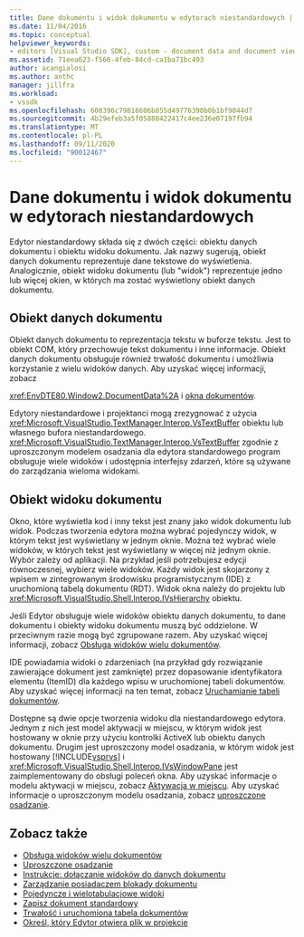 ```yaml
---
title: Dane dokumentu i widok dokumentu w edytorach niestandardowych | Microsoft Docs
ms.date: 11/04/2016
ms.topic: conceptual
helpviewer_keywords:
- editors [Visual Studio SDK], custom - document data and document view
ms.assetid: 71eea623-f566-4feb-84cd-ca1ba71bc493
author: acangialosi
ms.author: anthc
manager: jillfra
ms.workload:
- vssdk
ms.openlocfilehash: 608396c79816606b855d49776390b0b1bf9044d7
ms.sourcegitcommit: 4b29efeb3a5f05888422417c4ee236e07197fb94
ms.translationtype: MT
ms.contentlocale: pl-PL
ms.lasthandoff: 09/11/2020
ms.locfileid: "90012467"
---
```

# <a name="document-data-and-document-view-in-custom-editors"></a>Dane dokumentu i widok dokumentu w edytorach niestandardowych
Edytor niestandardowy składa się z dwóch części: obiektu danych dokumentu i obiektu widoku dokumentu. Jak nazwy sugerują, obiekt danych dokumentu reprezentuje dane tekstowe do wyświetlenia. Analogicznie, obiekt widoku dokumentu (lub "widok") reprezentuje jedno lub więcej okien, w których ma zostać wyświetlony obiekt danych dokumentu.

## <a name="document-data-object"></a>Obiekt danych dokumentu
 Obiekt danych dokumentu to reprezentacja tekstu w buforze tekstu. Jest to obiekt COM, który przechowuje tekst dokumentu i inne informacje. Obiekt danych dokumentu obsługuje również trwałość dokumentu i umożliwia korzystanie z wielu widoków danych. Aby uzyskać więcej informacji, zobacz

 <xref:EnvDTE80.Window2.DocumentData%2A> i [okna dokumentów](../extensibility/internals/document-windows.md).

 Edytory niestandardowe i projektanci mogą zrezygnować z użycia <xref:Microsoft.VisualStudio.TextManager.Interop.VsTextBuffer> obiektu lub własnego bufora niestandardowego. <xref:Microsoft.VisualStudio.TextManager.Interop.VsTextBuffer> zgodnie z uproszczonym modelem osadzania dla edytora standardowego program obsługuje wiele widoków i udostępnia interfejsy zdarzeń, które są używane do zarządzania wieloma widokami.

## <a name="document-view-object"></a>Obiekt widoku dokumentu
 Okno, które wyświetla kod i inny tekst jest znany jako widok dokumentu lub widok. Podczas tworzenia edytora można wybrać pojedynczy widok, w którym tekst jest wyświetlany w jednym oknie. Można też wybrać wiele widoków, w których tekst jest wyświetlany w więcej niż jednym oknie. Wybór zależy od aplikacji. Na przykład jeśli potrzebujesz edycji równoczesnej, wybierz wiele widoków. Każdy widok jest skojarzony z wpisem w zintegrowanym środowisku programistycznym (IDE) z uruchomioną tabelą dokumentu (RDT). Widok okna należy do projektu lub <xref:Microsoft.VisualStudio.Shell.Interop.IVsHierarchy> obiektu.

 Jeśli Edytor obsługuje wiele widoków obiektu danych dokumentu, to dane dokumentu i obiekty widoku dokumentu muszą być oddzielone. W przeciwnym razie mogą być zgrupowane razem. Aby uzyskać więcej informacji, zobacz [Obsługa widoków wielu dokumentów](../extensibility/supporting-multiple-document-views.md).

 IDE powiadamia widoki o zdarzeniach (na przykład gdy rozwiązanie zawierające dokument jest zamknięte) przez dopasowanie identyfikatora elementu (ItemID) dla każdego wpisu w uruchomionej tabeli dokumentów. Aby uzyskać więcej informacji na ten temat, zobacz [Uruchamianie tabeli dokumentów](../extensibility/internals/running-document-table.md).

 Dostępne są dwie opcje tworzenia widoku dla niestandardowego edytora. Jednym z nich jest model aktywacji w miejscu, w którym widok jest hostowany w oknie przy użyciu kontrolki ActiveX lub obiektu danych dokumentu. Drugim jest uproszczony model osadzania, w którym widok jest hostowany [!INCLUDE[vsprvs](../code-quality/includes/vsprvs_md.md)] i <xref:Microsoft.VisualStudio.Shell.Interop.IVsWindowPane> jest zaimplementowany do obsługi poleceń okna. Aby uzyskać informacje o modelu aktywacji w miejscu, zobacz [Aktywacja w miejscu](../vs-2015/misc/in-place-activation.md?view=vs-2015). Aby uzyskać informacje o uproszczonym modelu osadzania, zobacz [uproszczone osadzanie](../extensibility/simplified-embedding.md).

## <a name="see-also"></a>Zobacz także

- [Obsługa widoków wielu dokumentów](../extensibility/supporting-multiple-document-views.md)
- [Uproszczone osadzanie](../extensibility/simplified-embedding.md)
- [Instrukcje: dołączanie widoków do danych dokumentu](../extensibility/how-to-attach-views-to-document-data.md)
- [Zarządzanie posiadaczem blokady dokumentu](../extensibility/document-lock-holder-management.md)
- [Pojedyncze i wielotabulacjowe widoki](../extensibility/single-and-multi-tab-views.md)
- [Zapisz dokument standardowy](../extensibility/internals/saving-a-standard-document.md)
- [Trwałość i uruchomiona tabela dokumentów](../extensibility/internals/persistence-and-the-running-document-table.md)
- [Określ, który Edytor otwiera plik w projekcie](../extensibility/internals/determining-which-editor-opens-a-file-in-a-project.md)